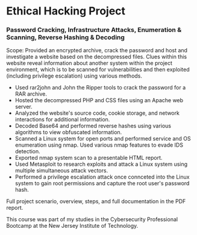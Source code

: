 # Ethical Hacking Project
### Password Cracking, Infrastructure Attacks, Enumeration &amp; Scanning, Reverse Hashing &amp; Decoding

Scope: Provided an encrypted archive, crack the password and host and investigate a website based on the decompressed files. Clues within this website reveal information about another system within the project environment, which is to be scanned for vulnerabilities and then exploited (including privilege escalation) using various methods.

- Used rar2john and John the Ripper tools to crack the password for a RAR archive.
- Hosted the decompressed PHP and CSS files using an Apache web server.
- Analyzed the website's source code, cookie storage, and network interactions for additional information.
- Decoded Base64 and performed reverse hashes using various algorithms to view obfuscated information.
- Scanned a Linux system for open ports and performed service and OS enumeration using nmap. Used various nmap features to evade IDS detection.
- Exported nmap system scan to a presentable HTML report.
- Used Metasploit to research exploits and attack a Linux system using multiple simultaneous attack vectors.
- Performed a privilege escalation attack once connceted into the Linux system to gain root permissions and capture the root user's password hash.

Full project scenario, overview, steps, and full documentation in the PDF report.

This course was part of my studies in the Cybersecurity Professional Bootcamp at the New Jersey Institute of Technology.
